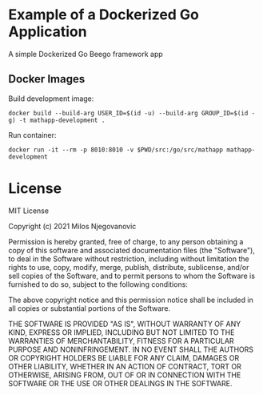 # Example of a Dockerized Go Application

A simple Dockerized Go Beego framework app

## Docker Images

Build development image:

```
docker build --build-arg USER_ID=$(id -u) --build-arg GROUP_ID=$(id -g) -t mathapp-development .
```

Run container:

```
docker run -it --rm -p 8010:8010 -v $PWD/src:/go/src/mathapp mathapp-development
```

# License

MIT License

Copyright (c) 2021 Milos Njegovanovic

Permission is hereby granted, free of charge, to any person obtaining a copy
of this software and associated documentation files (the "Software"), to deal
in the Software without restriction, including without limitation the rights
to use, copy, modify, merge, publish, distribute, sublicense, and/or sell
copies of the Software, and to permit persons to whom the Software is
furnished to do so, subject to the following conditions:

The above copyright notice and this permission notice shall be included in all
copies or substantial portions of the Software.

THE SOFTWARE IS PROVIDED "AS IS", WITHOUT WARRANTY OF ANY KIND, EXPRESS OR
IMPLIED, INCLUDING BUT NOT LIMITED TO THE WARRANTIES OF MERCHANTABILITY,
FITNESS FOR A PARTICULAR PURPOSE AND NONINFRINGEMENT. IN NO EVENT SHALL THE
AUTHORS OR COPYRIGHT HOLDERS BE LIABLE FOR ANY CLAIM, DAMAGES OR OTHER
LIABILITY, WHETHER IN AN ACTION OF CONTRACT, TORT OR OTHERWISE, ARISING FROM,
OUT OF OR IN CONNECTION WITH THE SOFTWARE OR THE USE OR OTHER DEALINGS IN THE
SOFTWARE.
